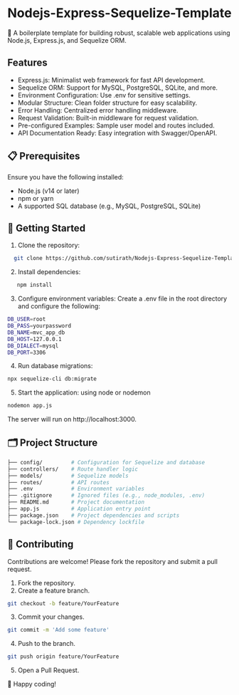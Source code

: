 # Nodejs-Express-Sequelize-Template
🚀 A boilerplate template for building robust, scalable web applications using Node.js, Express.js, and Sequelize ORM.
## Features
- Express.js: Minimalist web framework for fast API development.
- Sequelize ORM: Support for MySQL, PostgreSQL, SQLite, and more.
- Environment Configuration: Use .env for sensitive settings.
- Modular Structure: Clean folder structure for easy scalability.
- Error Handling: Centralized error handling middleware.
- Request Validation: Built-in middleware for request validation.
- Pre-configured Examples: Sample user model and routes included.
- API Documentation Ready: Easy integration with Swagger/OpenAPI.

## 📋 Prerequisites
Ensure you have the following installed:
- Node.js (v14 or later)
- npm or yarn
- A supported SQL database (e.g., MySQL, PostgreSQL, SQLite)

## 🚀 Getting Started
1. Clone the repository:
```bash
  git clone https://github.com/sutirath/Nodejs-Express-Sequelize-Template
  ```
2. Install dependencies:
```bash
   npm install
   ```
3. Configure environment variables:
Create a .env file in the root directory and configure the following:
```bash
DB_USER=root
DB_PASS=yourpassword
DB_NAME=mvc_app_db
DB_HOST=127.0.0.1
DB_DIALECT=mysql
DB_PORT=3306
```
4. Run database migrations:
```bash
npx sequelize-cli db:migrate
```
5. Start the application:
using node or nodemon
```bash
nodemon app.js
```
The server will run on http://localhost:3000.
## 🗂️ Project Structure
```bash
├── config/         # Configuration for Sequelize and database
├── controllers/    # Route handler logic
├── models/         # Sequelize models
├── routes/         # API routes
├── .env            # Environment variables
├── .gitignore      # Ignored files (e.g., node_modules, .env)
├── README.md       # Project documentation
├── app.js          # Application entry point
├── package.json    # Project dependencies and scripts
└── package-lock.json # Dependency lockfile
```
## 🤝 Contributing
Contributions are welcome! Please fork the repository and submit a pull request.
1. Fork the repository.
2. Create a feature branch.
```bash
git checkout -b feature/YourFeature
```
3. Commit your changes.
```bash
git commit -m 'Add some feature'
```
4. Push to the branch.
```bash
git push origin feature/YourFeature
```
5. Open a Pull Request.

🎉 Happy coding!


